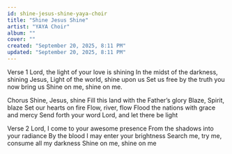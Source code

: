 ```yaml
---
id: shine-jesus-shine-yaya-choir
title: "Shine Jesus Shine"
artist: "YAYA Choir"
album: ""
cover: ""
created: "September 20, 2025, 8:11 PM"
updated: "September 20, 2025, 8:11 PM"
---
```


Verse 1
Lord, the light of your love is shining
In the midst of the darkness, shining
Jesus, Light of the world, shine upon us
Set us free by the truth you now bring us
Shine on me, shine on me.

Chorus 
Shine, Jesus, shine
Fill this land with the Father’s glory
Blaze, Spirit, blaze
Set our hearts on fire
Flow, river, flow
Flood the nations with grace and mercy
Send forth your word
Lord, and let there be light

Verse 2
Lord, I come to your awesome presence
From the shadows into your radiance
By the blood I may enter your brightness
Search me, try me, consume all my darkness
Shine on me, shine on me
